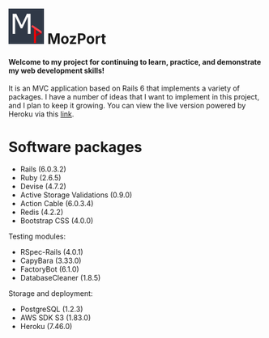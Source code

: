 <h1> <img src="app/assets/images/mozport_icon_hq.png" width="70"> MozPort </h1>

<h4> Welcome to my project for continuing to learn, practice, and demonstrate my web development skills! </h4>

It is an MVC application based on Rails 6 that implements a variety of packages.
I have a number of ideas that I want to implement in this project, and I plan to keep it growing.
You can view the live version powered by Heroku via this [link](https://mozport.herokuapp.com/).

# Software packages
- Rails (6.0.3.2)
- Ruby (2.6.5)
- Devise (4.7.2)
- Active Storage Validations (0.9.0)
- Action Cable (6.0.3.4)
- Redis (4.2.2)
- Bootstrap CSS (4.0.0)

Testing modules:
- RSpec-Rails (4.0.1)
- CapyBara (3.33.0)
- FactoryBot (6.1.0)
- DatabaseCleaner (1.8.5)

Storage and deployment:
- PostgreSQL (1.2.3)
- AWS SDK S3 (1.83.0)
- Heroku (7.46.0)
